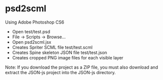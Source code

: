 psd2scml
========

Using Adobe Photoshop CS6
- Open test/test.psd
- File -> Scripts -> Browse...
- Open psd2scml.jsx
- Creates Spriter SCML file test/test.scml
- Creates Spine skeleton JSON file test/test.json
- Creates cropped PNG image files for each visible layer

Note: If you download the project as a ZIP file, you must also download and extract the JSON-js project into the JSON-js directory.
